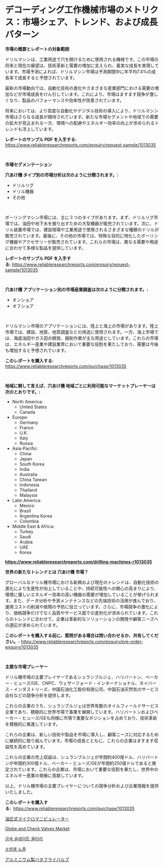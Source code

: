 <p><h1>デコーディング工作機械市場のメトリクス：市場シェア、トレンド、および成長パターン</h1></p><p><strong>市場の概要とレポートの対象範囲</strong></p>
<p><p>ドリルマシンは、工業用途で穴を開けるために使用される機械です。この市場の将来と現在の展望は、技術革新と需要の増加に支えられ、着実な成長を実現しています。市場予測によれば、ドリルマシン市場は予測期間中に年平均7.4%の成長率で成長すると予想されています。</p><p>最新の市場動向では、自動化技術の進化やさまざまな産業部門における需要の増加などが市場成長をけん引しています。これにより、市場はますます競争が激しくなり、製品のパフォーマンスや効率性が改善されています。</p><p>将来においては、より高度な自動化やデジタル技術の導入により、ドリルマシン市場はさらなる成長が期待されています。新たな市場セグメントや地域での需要の拡大が見込まれる一方、環境への配慮やエネルギー効率の向上が求められるトレンドも浮上しています。</p></p>
<p><strong>レポートのサンプル PDF を入手する:</strong> <a href="https://www.reliableresearchreports.com/enquiry/request-sample/1013035">https://www.reliableresearchreports.com/enquiry/request-sample/1013035</a></p>
<p>&nbsp;</p>
<p><strong>市場セグメンテーション</strong></p>
<p><strong>穴あけ機 タイプ別の市場分析は次のように分類されます。:</strong></p>
<p><ul><li>ドリルリグ</li><li>ドリル機器</li><li>その他</li></ul></p>
<p>&nbsp;</p>
<p><p>ボーリングマシン市場には、主に３つのタイプがあります。まず、ドリルリグ市場では、油田や地下水を掘り出すための大型機器が販売されています。次に、ドリル装置市場では、建設現場や工業用途で使用されるさまざまな種類のドリルが販売されています。最後に、その他の市場では、特殊な目的に特化したボーリング機器やアクセサリーが販売されています。これらの市場は、異なる需要や用途に合わせて多様な製品を提供しています。</p></p>
<p><strong>レポートのサンプル PDF を入手する:</strong>&nbsp;<a href="https://www.reliableresearchreports.com/enquiry/request-sample/1013035">https://www.reliableresearchreports.com/enquiry/request-sample/1013035</a></p>
<p>&nbsp;</p>
<p><strong> 穴あけ機 アプリケーション別の市場産業調査は次のように分類されます。:</strong></p>
<p><ul><li>オンショア</li><li>オフショア</li></ul></p>
<p>&nbsp;</p>
<p><p>ドリルマシン市場のアプリケーションには、陸上と海上の市場があります。陸上市場では、建設、地質、地質調査などの用途に使用されます。一方、海上市場では、海底油田やガス田の開発、掘削作業が主な用途としています。これらの市場は、エネルギー産業や建設業界において重要な役割を果たしており、需要は今後も増加すると予想されています。</p></p>
<p><strong>このレポートを購入する:</strong>&nbsp; <a href="https://www.reliableresearchreports.com/purchase/1013035">https://www.reliableresearchreports.com/purchase/1013035</a></p>
<p>&nbsp;</p>
<p><strong>地域に関して言えば、穴あけ機 地域ごとに利用可能なマーケットプレーヤーは次のとおりです。:</strong></p>
<p><ul>
    <li>
        North America:
        <ul>
            <li>United States</li>
            <li>Canada</li>
        </ul>
    </li>
    <li>
        Europe:
        <ul>
            <li>Germany</li>
            <li>France</li>
            <li>U.K.</li>
            <li>Italy</li>
            <li>Russia</li>
        </ul>
    </li>
    <li>
        Asia-Pacific:
        <ul>
            <li>China</li>
            <li>Japan</li>
            <li>South Korea</li>
            <li>India</li>
            <li>Australia</li>
            <li>China Taiwan</li>
            <li>Indonesia</li>
            <li>Thailand</li>
            <li>Malaysia</li>
        </ul>
    </li>
    <li>
        Latin America:
        <ul>
            <li>Mexico</li>
            <li>Brazil</li>
            <li>Argentina Korea</li>
            <li>Colombia</li>
        </ul>
    </li>
    <li>
        Middle East & Africa:
        <ul>
            <li>Turkey</li>
            <li>Saudi</li>
            <li>Arabia</li>
            <li>UAE</li>
            <li>Korea</li>
        </ul>
    </li>
    </ul></p>
<p><strong><a href="https://www.reliableresearchreports.com/drilling-machines-r1013035">https://www.reliableresearchreports.com/drilling-machines-r1013035</a></strong>&nbsp;</p>
<p><strong>世界の新たなトレンドとは 穴あけ機 市場？</strong></p>
<p><p>グローバルなドリル機市場における新興および現在のトレンドは、自動化技術の進化により生産性が向上していることや、持続可能性への関心の高まりにより、環境に優しいエネルギー効率の高い機器の需要が増加していることが挙げられます。また、データ分析や予測メンテナンスなどの先端技術の活用が進んでおり、運用コストの削減や故障の予防に役立っています。さらに、市場競争の激化により、価格競争だけでなく品質やサービス面での差別化が求められています。これらのトレンドに合わせて、企業は革新的なソリューションの開発や顧客ニーズへの適応が求められています。</p></p>
<p><strong>このレポートを購入する前に、質問がある場合は問い合わせるか、共有してください。</strong>- <a href="https://www.reliableresearchreports.com/enquiry/pre-order-enquiry/1013035">https://www.reliableresearchreports.com/enquiry/pre-order-enquiry/1013035</a></p>
<p>&nbsp;</p>
<p><strong>主要な市場プレーヤー</strong></p>
<p><p>ドリル機市場の主要プレイヤーであるシュランブルジェ、ハリバートン、ベーカー・ヒューズ/GE、CNPC、ウェザーフォード・インターナショナル、ネイバース・インダストリーズ、中国石油化工股份有限公司、中国石油天然気のサービス会社などの競争分析を提供します。</p><p>これらの企業のうち、シュランブルジェは世界有数のオイルフィールドサービス企業であり、積極的に世界市場で事業を展開しています。ハリバートンおよびベーカー・ヒューズ/GEも同様に市場で重要なポジションを占めており、技術革新を積極的に推進しています。</p><p>これらの企業は、新しい技術や製品を市場に導入し、顧客ニーズに対応するために継続的に取り組んでいます。市場の成長とともに、これらの企業はますます収益性を高めています。</p><p>これらの企業の売上収益は、シュランブルジェが年間約400億ドル、ハリバートンが年間約300億ドル、ベーカー・ヒューズ/GEが年間約250億ドルであると推定されています。これらの企業は、市場において重要な役割を果たし、世界中のエネルギー産業の発展に貢献しています。</p><p>以上、ドリル機市場の主要プレイヤーについての競争分析および企業情報を提供いたしました。</p></p>
<p><strong>このレポートを購入する:</strong>&nbsp;&nbsp;<a href="https://www.reliableresearchreports.com/purchase/1013035">https://www.reliableresearchreports.com/purchase/1013035</a></p>
<p><p><a href="https://medium.com/@abdulkoss2015/%E6%B0%B4%E5%9C%A7%E5%BC%8F%E3%83%9E%E3%82%A4%E3%82%AF%E3%83%AD%E3%83%9E%E3%83%8B%E3%83%94%E3%83%A5%E3%83%AC%E3%83%BC%E3%82%BF%E5%B8%82%E5%A0%B4%E3%81%AE%E5%88%86%E6%9E%90-%E3%82%B0%E3%83%AD%E3%83%BC%E3%83%90%E3%83%AB%E7%94%A3%E6%A5%AD%E3%81%AE%E5%B1%95%E6%9C%9B%E3%81%A8%E4%BA%88%E6%B8%AC-2024%E5%B9%B4%E3%81%8B%E3%82%892031%E5%B9%B4-36aa5fda0741">油圧式マイクロマニピュレーター</a></p><p><a href="https://github.com/santosh758595/Market-Research-Report-List-4/blob/main/globe-and-check-valves-market.md">Globe and Check Valves Market</a></p><p><a href="https://medium.com/@tedbernhard1944/%EA%B8%88%EC%86%8D-%EC%8A%AC%EB%9E%AB-%EC%9A%B8%ED%83%80%EB%A6%AC-%EC%8B%9C%EC%9E%A5-2031%EB%85%84%EA%B9%8C%EC%A7%80%EC%9D%98-%ED%8A%B8%EB%A0%8C%EB%93%9C-%EC%98%88%EC%B8%A1-%EB%B0%8F-%EA%B2%BD%EC%9F%81-%EB%B6%84%EC%84%9D-e7032111681e">금속 슬레이트 울타리</a></p><p><a href="https://medium.com/@haroldwarren626/%EC%86%8C%ED%99%94%EB%AC%BC%EB%B6%84%EC%82%AC%EA%B4%80-%EC%8B%9C%EC%9E%A5-%EB%B3%B4%EA%B3%A0%EC%84%9C%EB%8A%94-%EC%9D%B4-%EC%8B%9C%EC%9E%A5%EC%9D%98-%EC%B5%9C%EC%8B%A0-%EB%8F%99%ED%96%A5%EA%B3%BC-%EC%84%B1%EC%9E%A5-%EA%B8%B0%ED%9A%8C%EB%A5%BC-%EB%B0%9D%ED%98%80%EC%A4%8D%EB%8B%88%EB%8B%A4-b40fe7ee7a99">소방용 노즐</a></p><p><a href="https://medium.com/@peterpatel626/%E3%82%A2%E3%83%AB%E3%83%9F%E3%83%8B%E3%82%A6%E3%83%A0%E8%A3%BD%E3%83%90%E3%82%BF%E3%83%95%E3%83%A9%E3%82%A4%E3%83%90%E3%83%AB%E3%83%96%E3%81%AE%E5%B8%82%E5%A0%B4%E8%A6%8F%E6%A8%A1%E3%81%A8%E5%B8%82%E5%A0%B4%E3%83%88%E3%83%AC%E3%83%B3%E3%83%89-%E5%AE%8C%E5%85%A8%E3%81%AA%E6%A5%AD%E7%95%8C%E6%A6%82%E8%A6%81-2024%E5%B9%B4%E3%81%8B%E3%82%892031%E5%B9%B4-df2d4fa072d6">アルミニウム製バタフライバルブ</a></p></p>